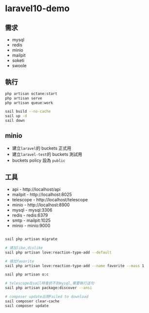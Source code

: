 # laravel10-demo

## 需求

-   mysql
-   redis
-   minio
-   mailpit
-   soketi
-   swoole

## 執行

```sh
php artisan octane:start
php artisan serve
php artisan queue:work

sail build --no-cache
sail up -d
sail down
```

## minio

-   建立`laravel`的 buckets 正式用
-   建立`laravel-test`的 buckets 測試用
-   buckets policy 設為 `public`

## 工具

-   api - http://localhost/api
-   mailpit - http://localhost:8025
-   telescope - http://localhost/telescope
-   minio - http://localhost:8900
-   mysql - mysql:3306
-   redis - redis:6379
-   smtp - mailpit:1025
-   minio - minio:9000

##

```sh
sail php artisan migrate

# 填加like,dislike
sail php artisan love:reaction-type-add --default

# 填加favorite
sail php artisan love:reaction-type-add --name favorite --mass 1

sail php artisan o:c

# telescope在sail時會抓不到mysql,需要執行這句
sail php artisan package:discover --ansi

# composer update出現Failed to download
sail composer clear-cache
sail composer update
```
